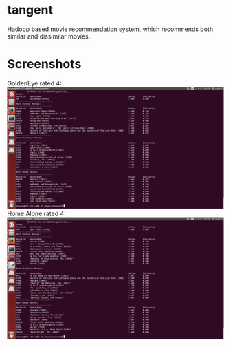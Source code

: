 # tangent
Hadoop based movie recommendation system, which recommends both similar and dissimilar movies.

# Screenshots
GoldenEye rated 4: ![alt text](screenshots/GoldenEye.png "GoldenEye rated 4")
Home Alone rated 4: ![alt text](screenshots/HomeAlone.png "Home Alone rated 4")
